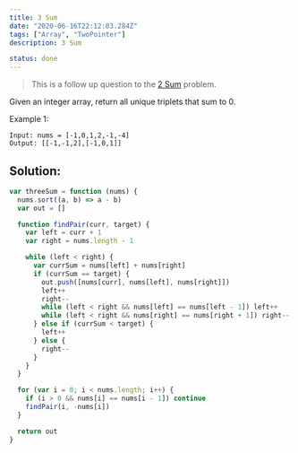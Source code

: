 ```yaml
---
title: 3 Sum
date: "2020-06-16T22:12:03.284Z"
tags: ["Array", "TwoPointer"]
description: 3 Sum

status: done
---
```


> This is a follow up question to the [2 Sum](/2-sum) problem.

Given an integer array, return all unique triplets that sum to 0.

Example 1:

```
Input: nums = [-1,0,1,2,-1,-4]
Output: [[-1,-1,2],[-1,0,1]]
```

## Solution:

```javascript
var threeSum = function (nums) {
  nums.sort((a, b) => a - b)
  var out = []

  function findPair(curr, target) {
    var left = curr + 1
    var right = nums.length - 1

    while (left < right) {
      var currSum = nums[left] + nums[right]
      if (currSum == target) {
        out.push([nums[curr], nums[left], nums[right]])
        left++
        right--
        while (left < right && nums[left] == nums[left - 1]) left++
        while (left < right && nums[right] == nums[right + 1]) right--
      } else if (currSum < target) {
        left++
      } else {
        right--
      }
    }
  }

  for (var i = 0; i < nums.length; i++) {
    if (i > 0 && nums[i] == nums[i - 1]) continue
    findPair(i, -nums[i])
  }

  return out
}
```
